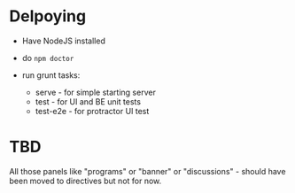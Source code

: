 # Delpoying

- Have NodeJS installed

- do
```npm doctor```

- run grunt tasks:
	- serve - for simple starting server
	- test - for UI and BE unit tests
	- test-e2e - for protractor UI test

# TBD

All those panels like "programs" or "banner" or "discussions" - should have been moved to directives but not for now.
